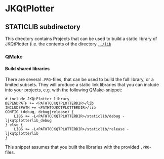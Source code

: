 # JKQtPlotter
## STATICLIB subdirectory

This directory contains Projects that can be used to build a static library of JKQtPlotter (i.e. the contents of the directory [`../lib`](https://github.com/jkriege2/JKQtPlotter/tree/master/lib)

### QMake

#### Build shared libraries
There are several `.PRO`-files, that can be used to build the full library, or a limited subsets. They will produce a static link libraries that you can include into your projects, e.g. with the following QMake-snippet:

```qmake
# include JKQtPlotter library
DEPENDPATH += <PATHTOJKQTPLOTTERDIR>/lib
INCLUDEPATH += <PATHTOJKQTPLOTTERDIR>/lib
CONFIG (debug, debug|release) {
    LIBS += -L<PATHTOJKQTPLOTTERDIR>/staticlib/debug -ljkqtplotterlib_debug
} else {
    LIBS += -L<PATHTOJKQTPLOTTERDIR>/staticlib/release -ljkqtplotterlib
}
```

This snippet assumes that you built the libraries with the provided `.PRO`-files.